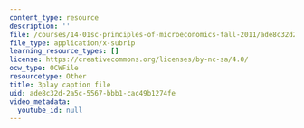 ```yaml
---
content_type: resource
description: ''
file: /courses/14-01sc-principles-of-microeconomics-fall-2011/ade8c32d2a5c5567bbb1cac49b1274fe_FWkzErtrlIw.vtt
file_type: application/x-subrip
learning_resource_types: []
license: https://creativecommons.org/licenses/by-nc-sa/4.0/
ocw_type: OCWFile
resourcetype: Other
title: 3play caption file
uid: ade8c32d-2a5c-5567-bbb1-cac49b1274fe
video_metadata:
  youtube_id: null
---
```

